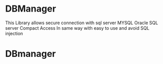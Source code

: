 # DBManager
This Library allows secure connection with
sql server
MYSQL
Oracle
SQL server Compact
Access
In same way with easy to use and avoid SQL injection
# DBmanager
